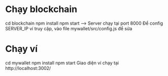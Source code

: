 # Chạy blockchain
cd blockchain
npm install
npm start
 --> Server chạy tại port 8000
 Để config SERVER_IP ví truy cập, vào file mywallet/src/config.js để sửa

# Chạy ví
cd mywallet
npm install
npm start
 Giao diện ví chạy tại http://localhost:3002/